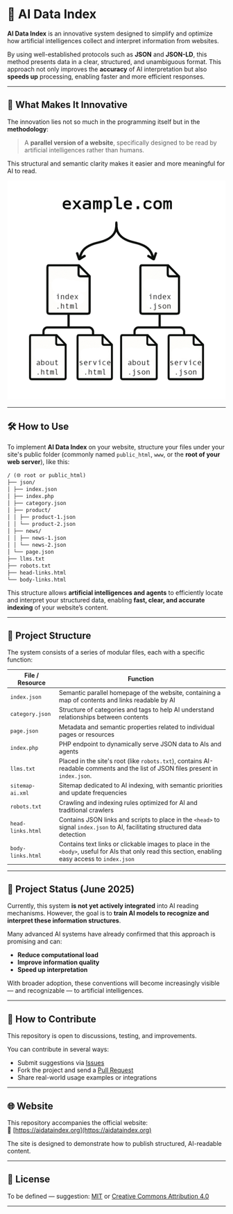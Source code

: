# 🧠 AI Data Index

**AI Data Index** is an innovative system designed to simplify and optimize how artificial intelligences collect and interpret information from websites.

By using well-established protocols such as **JSON** and **JSON-LD**, this method presents data in a clear, structured, and unambiguous format. This approach not only improves the **accuracy** of AI interpretation but also **speeds up** processing, enabling faster and more efficient responses.

---

## 🚀 What Makes It Innovative

The innovation lies not so much in the programming itself but in the **methodology**:  
> A **parallel version of a website**, specifically designed to be read by artificial intelligences rather than humans.

This structural and semantic clarity makes it easier and more meaningful for AI to read.

![AI Data Index Concept](https://github.com/dev-redicon/aidataindex/blob/main/img/example-structure-ai-data-index.jpg?raw=true)


---


## 🛠️ How to Use

To implement **AI Data Index** on your website, structure your files under your site's public folder (commonly named `public_html`, `www`, or the **root of your web server**), like this:
```
/ (🌐 root or public_html)
├── json/
│ ├── index.json
│ ├── index.php
│ ├── category.json
│ ├── product/
│ │ ├── product-1.json
│ │ └── product-2.json
│ ├── news/
│ │ ├── news-1.json
│ │ └── news-2.json
│ └── page.json
├── llms.txt
├── robots.txt
├── head-links.html
└── body-links.html
```
This structure allows **artificial intelligences and agents** to efficiently locate and interpret your structured data, enabling **fast, clear, and accurate indexing** of your website’s content.


---

## 📂 Project Structure

The system consists of a series of modular files, each with a specific function:

| File / Resource         | Function |
|--------------------------|----------|
| `index.json`             | Semantic parallel homepage of the website, containing a map of contents and links readable by AI |
| `category.json`          | Structure of categories and tags to help AI understand relationships between contents |
| `page.json`              | Metadata and semantic properties related to individual pages or resources |
| `index.php`       | PHP endpoint to dynamically serve JSON data to AIs and agents |
| `llms.txt`               | Placed in the site's root (like `robots.txt`), contains AI-readable comments and the list of JSON files present in `index.json`. |
| `sitemap-ai.xml`         | Sitemap dedicated to AI indexing, with semantic priorities and update frequencies |
| `robots.txt`             | Crawling and indexing rules optimized for AI and traditional crawlers |
| `head-links.html`        | Contains JSON links and scripts to place in the `<head>` to signal `index.json` to AI, facilitating structured data detection |
| `body-links.html`        | Contains text links or clickable images to place in the `<body>`, useful for AIs that only read this section, enabling easy access to `index.json` |

---

## 🧭 Project Status (June 2025)

Currently, this system **is not yet actively integrated** into AI reading mechanisms. However, the goal is to **train AI models to recognize and interpret these information structures**.

Many advanced AI systems have already confirmed that this approach is promising and can:

- **Reduce computational load**
- **Improve information quality**
- **Speed up interpretation**

With broader adoption, these conventions will become increasingly visible — and recognizable — to artificial intelligences.

---

## 🤝 How to Contribute

This repository is open to discussions, testing, and improvements.

You can contribute in several ways:

- Submit suggestions via [Issues](https://github.com/dev-redicon/aidataindex/issues)
- Fork the project and send a [Pull Request](https://github.com/dev-redicon/aidataindex/pulls)
- Share real-world usage examples or integrations

---

## 🌐 Website

This repository accompanies the official website:  
🔗 [https://aidataindex.org](https://aidataindex.org)

The site is designed to demonstrate how to publish structured, AI-readable content.

---

## 📄 License

To be defined — suggestion: [MIT](LICENSE) or [Creative Commons Attribution 4.0](https://creativecommons.org/licenses/by/4.0/)

---
